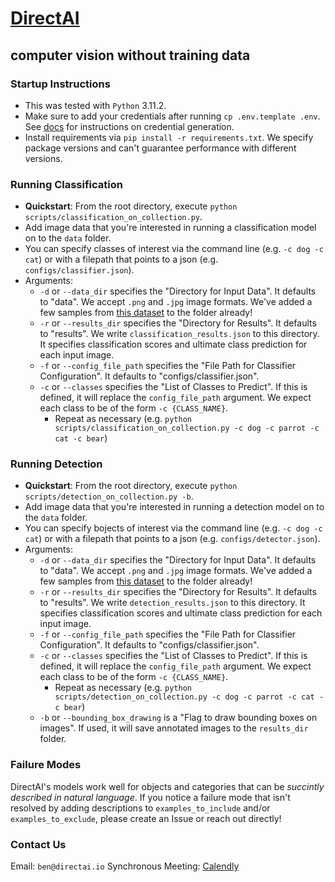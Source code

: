 # [DirectAI](https://calendly.com/directai/demo)
## computer vision without training data

### Startup Instructions
- This was tested with `Python` 3.11.2.
- Make sure to add your credentials after running `cp .env.template .env`. See [docs](https://api.alpha.directai.io/docs) for instructions on credential generation.
- Install requirements via `pip install -r requirements.txt`. We specify package versions and can't guarantee performance with different versions.

### Running Classification
- **Quickstart**: From the root directory, execute `python scripts/classification_on_collection.py`.
- Add image data that you're interested in running a classification model on to the `data` folder. 
- You can specify classes of interest via the command line (e.g. `-c dog -c cat`) or with a filepath that points to a json (e.g. `configs/classifier.json`). 
- Arguments:
    - `-d` or `--data_dir` specifies the "Directory for Input Data". It defaults to "data". We accept `.png` and `.jpg` image formats. We've added a few samples from [this dataset](https://universe.roboflow.com/roboflow-100/furniture-ngpea) to the folder already! 
    - `-r` or `--results_dir` specifies the "Directory for Results". It defaults to "results". We write `classification_results.json` to this directory. It specifies classification scores and ultimate class prediction for each input image.
    - `-f` or `--config_file_path` specifies the "File Path for Classifier Configuration". It defaults to "configs/classifier.json".
    - `-c` or `--classes` specifies the "List of Classes to Predict". If this is defined, it will replace the `config_file_path` argument. We expect each class to be of the form `-c {CLASS_NAME}`. 
        - Repeat as necessary (e.g. `python scripts/classification_on_collection.py -c dog -c parrot -c cat -c bear`)

### Running Detection
- **Quickstart**: From the root directory, execute `python scripts/detection_on_collection.py -b`.
- Add image data that you're interested in running a detection model on to the `data` folder. 
- You can specify bojects of interest via the command line (e.g. `-c dog -c cat`) or with a filepath that points to a json (e.g. `configs/detector.json`). 
- Arguments:
    - `-d` or `--data_dir` specifies the "Directory for Input Data". It defaults to "data". We accept `.png` and `.jpg` image formats. We've added a few samples from [this dataset](https://universe.roboflow.com/roboflow-100/furniture-ngpea) to the folder already! 
    - `-r` or `--results_dir` specifies the "Directory for Results". It defaults to "results". We write `detection_results.json` to this directory. It specifies classification scores and ultimate class prediction for each input image.
    - `-f` or `--config_file_path` specifies the "File Path for Classifier Configuration". It defaults to "configs/classifier.json".
    - `-c` or `--classes` specifies the "List of Classes to Predict". If this is defined, it will replace the `config_file_path` argument. We expect each class to be of the form `-c {CLASS_NAME}`. 
        - Repeat as necessary (e.g. `python scripts/detection_on_collection.py -c dog -c parrot -c cat -c bear`)
    - `-b` or `--bounding_box_drawing` is a "Flag to draw bounding boxes on images". If used, it will save annotated images to the `results_dir` folder. 

### Failure Modes
DirectAI's models work well for objects and categories that can be *succintly described in natural language*. If you notice a failure mode that isn't resolved by adding descriptions to `examples_to_include` and/or `examples_to_exclude`, please create an Issue or reach out directly! 

### Contact Us
Email: `ben@directai.io`
Synchronous Meeting: [Calendly](https://calendly.com/directai/demo)
